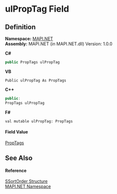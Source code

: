 # ulPropTag Field




## Definition
**Namespace:** <a href="5bef4637-66f8-16d4-e5f4-4d0da57a1538.md">MAPI.NET</a>  
**Assembly:** MAPI.NET (in MAPI.NET.dll) Version: 1.0.0

**C#**
``` C#
public PropTags ulPropTag
```
**VB**
``` VB
Public ulPropTag As PropTags
```
**C++**
``` C++
public:
PropTags ulPropTag
```
**F#**
``` F#
val mutable ulPropTag: PropTags
```



#### Field Value
<a href="1ae9a3cd-e604-b415-e46a-a883db158f2a.md">PropTags</a>

## See Also


#### Reference
<a href="6cc775d7-842b-3fa0-ca6b-61f67dc4c98b.md">SSortOrder Structure</a>  
<a href="5bef4637-66f8-16d4-e5f4-4d0da57a1538.md">MAPI.NET Namespace</a>  
